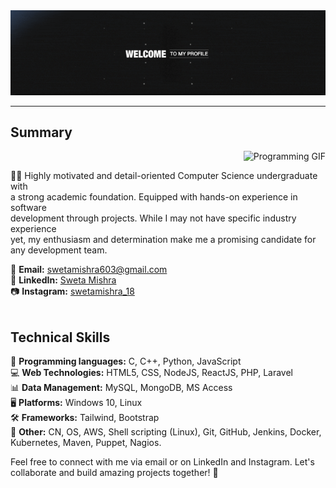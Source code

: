 <div align="center">
  <img src="https://github.com/swetamishra123/swetamishra123/raw/main/download.gif" alt="Download GIF">
</div>

---



## Summary
<p align="right">
  <img src="https://media.tenor.com/S59bPkT0pqcAAAAC/programming.gif" alt="Programming GIF" width="200">
</p>
👩‍🎓 Highly motivated and detail-oriented Computer Science undergraduate with <br>
a strong academic foundation. Equipped with hands-on experience in software <br>
development through projects. While I may not have specific industry experience<br>
yet, my enthusiasm and determination make me a promising candidate for any development team.

📧 **Email:** swetamishra603@gmail.com <br>
🔗 **LinkedIn:** [Sweta Mishra](https://www.linkedin.com/in/sweta-mishra-9947041b0/) <br> 
📷 **Instagram:** [swetamishra_18](https://www.instagram.com/swetamishra_18/)<br> </br>

## Technical Skills

🚀 **Programming languages:** C, C++, Python, JavaScript <br> 
💻 **Web Technologies:** HTML5, CSS, NodeJS, ReactJS, PHP, Laravel <br> 
📊 **Data Management:** MySQL, MongoDB, MS Access<br> 
🖥️ **Platforms:** Windows 10, Linux<br> 
🛠️ **Frameworks:** Tailwind, Bootstrap<br> 
🔧 **Other:** CN, OS, AWS, Shell scripting (Linux), Git, GitHub, Jenkins, Docker, Kubernetes, Maven, Puppet, Nagios.<br> 

Feel free to connect with me via email or on LinkedIn and Instagram. Let's collaborate and build amazing projects together! 🚀

